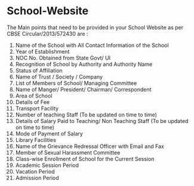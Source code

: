 # School-Website

The Main points that need to be provided in your School Website as per CBSE Circular/2013/572430 are :

 1. Name of the School with All Contact Information of the School
 2. Year of Establishment
 3. NOC No. Obtained from State Govt/ UI
 4. Recognition of School by Authority and Authority Name
 5. Status of Affiliation
 6. Name of Trust / Society / Company
 7. List of Members of School/ Managing Committee
 8. Name of Manger/ President/ Chairman/ Correspondent
 9. Area of School
10. Details of Fee
11. Transport Facility
12. Number of teaching Staff (To be updated on time to time)
13. Details of Salary Paid to Teaching/ Non Teaching Staff (To be updated on time to time)
14. Mode of Payment of Salary
15. Library Facilities
16. Name of the Grievance Redressal Officer with Email and Fax
17. Member of Sexual Harassment Committee
18. Class-wise Enrollment of School for the Current Session
19. Academic Session Period
20. Vacation Period
21. Admission Period
